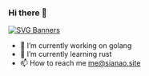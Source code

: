 ### Hi there 👋
[![SVG Banners](https://svg-banners.vercel.app/api?type=typeWriter&text1=Talk%20is%20Cheap,So%20We%20Sleep"&width=800&height=400)](https://sianao.site)
- 🔭 I’m currently working on golang
- 🌱 I’m currently learning rust
- 📫 How to reach me me@sianao.site


